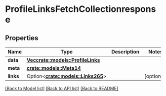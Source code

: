 # ProfileLinksFetchCollectionresponse

## Properties

Name | Type | Description | Notes
------------ | ------------- | ------------- | -------------
**data** | [**Vec<crate::models::ProfileLinks>**](profileLinks.md) |  | 
**meta** | [**crate::models::Meta14**](meta14.md) |  | 
**links** | Option<[**crate::models::Links265**](links265.md)> |  | [optional]

[[Back to Model list]](../README.md#documentation-for-models) [[Back to API list]](../README.md#documentation-for-api-endpoints) [[Back to README]](../README.md)


